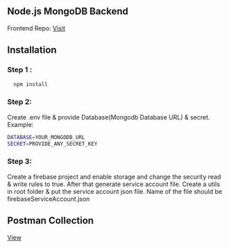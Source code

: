 
## Node.js MongoDB Backend

Frontend Repo: [Visit](https://github.com/babluroy/Blog-frontend-with-SSR)
## Installation

### Step 1 :
```bash
  npm install
```

### Step 2: 
Create .env file & provide Database(Mongodb Database URL) & secret.
Example:
```bash
DATABASE=YOUR_MONGODB_URL
SECRET=PROVIDE_ANY_SECRET_KEY
``` 

### Step 3:
Create a firebase project and enable storage and change the security 
read & write rules to true. After that generate service account file.
Create a utils in root folder & put the service account json file.
Name of the file should be firebaseServiceAccount.json



## Postman Collection

[View](https://red-star-650512.postman.co/workspace/My-Workspace~3291c60c-0b71-4a05-8224-df72afed0053/collection/13677518-29e40aa4-1878-464a-8e77-29309ed52511?action=share&creator=13677518)

